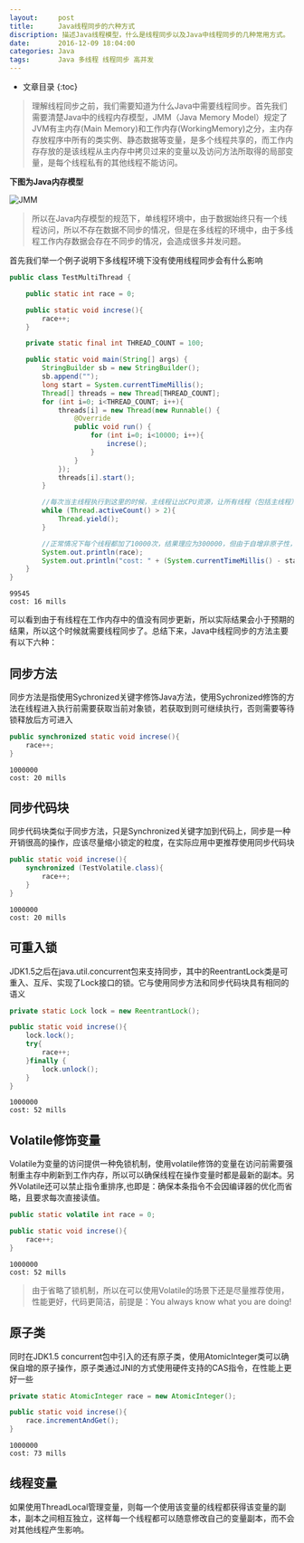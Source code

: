 ```yaml
---
layout:     post
title:      Java线程同步的六种方式
discription: 描述Java线程模型，什么是线程同步以及Java中线程同步的几种常用方式。
date:       2016-12-09 18:04:00
categories: Java
tags:       Java 多线程 线程同步 高并发
---
```


* 文章目录
{:toc}

> 理解线程同步之前，我们需要知道为什么Java中需要线程同步。首先我们需要清楚Java中的线程内存模型，JMM（Java Memory Model）规定了JVM有主内存(Main Memory)和工作内存(WorkingMemory)之分，主内存存放程序中所有的类实例、静态数据等变量，是多个线程共享的，而工作内存存放的是该线程从主内存中拷贝过来的变量以及访问方法所取得的局部变量，是每个线程私有的其他线程不能访问。

**下图为Java内存模型**

![JMM](http://oc26wuqdw.bkt.clouddn.com/blog/threadsync/jmm.jpgjmm.jpg)




> 所以在Java内存模型的规范下，单线程环境中，由于数据始终只有一个线程访问，所以不存在数据不同步的情况，但是在多线程的环境中，由于多线程工作内存数据会存在不同步的情况，会造成很多并发问题。

首先我们举一个例子说明下多线程环境下没有使用线程同步会有什么影响

```java
public class TestMultiThread {

    public static int race = 0;

    public static void increse(){
        race++;
    }

    private static final int THREAD_COUNT = 100;

    public static void main(String[] args) {
        StringBuilder sb = new StringBuilder();
        sb.append("");
        long start = System.currentTimeMillis();
        Thread[] threads = new Thread[THREAD_COUNT];
        for (int i=0; i<THREAD_COUNT; i++){
            threads[i] = new Thread(new Runnable() {
                @Override
                public void run() {
                    for (int i=0; i<10000; i++){
                        increse();
                    }
                }
            });
            threads[i].start();
        }

        //每次当主线程执行到这里的时候，主线程让出CPU资源，让所有线程（包括主线程）竞争CPU资源
        while (Thread.activeCount() > 2){
            Thread.yield();
        }

        //正常情况下每个线程都加了10000次，结果理应为300000，但由于自增非原子性，结果总会比300000小
        System.out.println(race);
        System.out.println("cost: " + (System.currentTimeMillis() - start ) + " mills");
    }
}

```

```
99545
cost: 16 mills
```

可以看到由于有线程在工作内存中的值没有同步更新，所以实际结果会小于预期的结果，所以这个时候就需要线程同步了。总结下来，Java中线程同步的方法主要有以下六种：

## 同步方法
同步方法是指使用Sychronized关键字修饰Java方法，使用Sychronized修饰的方法在线程进入执行前需要获取当前对象锁，若获取到则可继续执行，否则需要等待锁释放后方可进入

```java
public synchronized static void increse(){
    race++;
}
```

```
1000000
cost: 20 mills
```

## 同步代码块
同步代码块类似于同步方法，只是Synchronized关键字加到代码上，同步是一种开销很高的操作，应该尽量缩小锁定的粒度，在实际应用中更推荐使用同步代码块

```java
public static void increse(){
    synchronized (TestVolatile.class){
        race++;
    }
}
```

```
1000000
cost: 20 mills
```

## 可重入锁
JDK1.5之后在java.util.concurrent包来支持同步，其中的ReentrantLock类是可重入、互斥、实现了Lock接口的锁。它与使用同步方法和同步代码块具有相同的语义

```java
private static Lock lock = new ReentrantLock();

public static void increse(){
    lock.lock();
    try{
        race++;
    }finally {
        lock.unlock();
    }
}
```

```
1000000
cost: 52 mills
```

## Volatile修饰变量
Volatile为变量的访问提供一种免锁机制，使用volatile修饰的变量在访问前需要强制重主存中刷新到工作内存，所以可以确保线程在操作变量时都是最新的副本。另外Volatile还可以禁止指令重排序,也即是：确保本条指令不会因编译器的优化而省略，且要求每次直接读值。

```java
public static volatile int race = 0;

public static void increse(){
    race++;
}
```
```
1000000
cost: 52 mills
```

> 由于省略了锁机制，所以在可以使用Volatile的场景下还是尽量推荐使用，性能更好，代码更简洁，前提是：You always know what you are doing!

## 原子类
同时在JDK1.5 concurrent包中引入的还有原子类，使用AtomicInteger类可以确保自增的原子操作，原子类通过JNI的方式使用硬件支持的CAS指令，在性能上更好一些

```java
private static AtomicInteger race = new AtomicInteger();

public static void increse(){
    race.incrementAndGet();
}
```
```
1000000
cost: 73 mills
```

## 线程变量
如果使用ThreadLocal管理变量，则每一个使用该变量的线程都获得该变量的副本，副本之间相互独立，这样每一个线程都可以随意修改自己的变量副本，而不会对其他线程产生影响。
